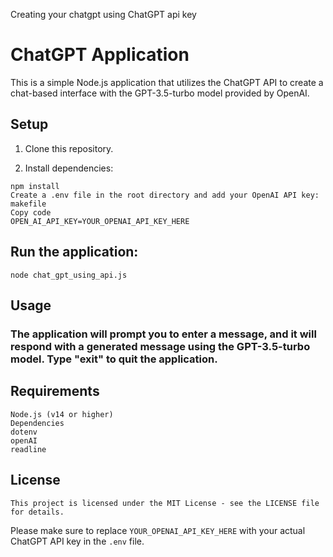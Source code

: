 Creating your chatgpt using ChatGPT api key
# ChatGPT Application

This is a simple Node.js application that utilizes the ChatGPT API to create a chat-based interface with the GPT-3.5-turbo model provided by OpenAI.

## Setup

1. Clone this repository.

2. Install dependencies:

```
npm install
Create a .env file in the root directory and add your OpenAI API key:
makefile
Copy code
OPEN_AI_API_KEY=YOUR_OPENAI_API_KEY_HERE
```
## Run the application:
```
node chat_gpt_using_api.js
```
## Usage

### The application will prompt you to enter a message, and it will respond with a generated message using the GPT-3.5-turbo model. Type "exit" to quit the application.

## Requirements
```
Node.js (v14 or higher)
Dependencies
dotenv
openAI
readline
```
## License
```
This project is licensed under the MIT License - see the LICENSE file for details.
```

Please make sure to replace `YOUR_OPENAI_API_KEY_HERE` with your actual ChatGPT API key in the `.env` file.

